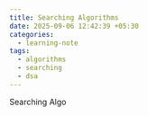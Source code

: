 ```yaml
---
title: Searching Algorithms
date: 2025-09-06 12:42:39 +05:30
categories:
  - learning-note
tags:
  - algorithms
  - searching
  - dsa
---
```

Searching Algo

